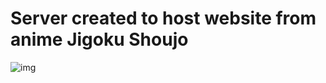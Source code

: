 # Server created to host website from anime Jigoku Shoujo

![img](https://github.com/Ryuel/JigokuTsushin.Net/blob/master/jig.png)

